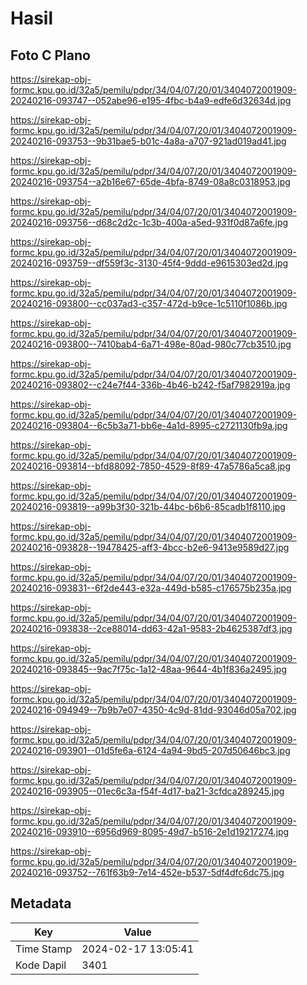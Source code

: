 # Hasil

## Foto C Plano

https://sirekap-obj-formc.kpu.go.id/32a5/pemilu/pdpr/34/04/07/20/01/3404072001909-20240216-093747--052abe96-e195-4fbc-b4a9-edfe6d32634d.jpg

https://sirekap-obj-formc.kpu.go.id/32a5/pemilu/pdpr/34/04/07/20/01/3404072001909-20240216-093753--9b31bae5-b01c-4a8a-a707-921ad019ad41.jpg

https://sirekap-obj-formc.kpu.go.id/32a5/pemilu/pdpr/34/04/07/20/01/3404072001909-20240216-093754--a2b16e67-65de-4bfa-8749-08a8c0318953.jpg

https://sirekap-obj-formc.kpu.go.id/32a5/pemilu/pdpr/34/04/07/20/01/3404072001909-20240216-093756--d68c2d2c-1c3b-400a-a5ed-931f0d87a6fe.jpg

https://sirekap-obj-formc.kpu.go.id/32a5/pemilu/pdpr/34/04/07/20/01/3404072001909-20240216-093759--df559f3c-3130-45f4-9ddd-e9615303ed2d.jpg

https://sirekap-obj-formc.kpu.go.id/32a5/pemilu/pdpr/34/04/07/20/01/3404072001909-20240216-093800--cc037ad3-c357-472d-b9ce-1c5110f1086b.jpg

https://sirekap-obj-formc.kpu.go.id/32a5/pemilu/pdpr/34/04/07/20/01/3404072001909-20240216-093800--7410bab4-6a71-498e-80ad-980c77cb3510.jpg

https://sirekap-obj-formc.kpu.go.id/32a5/pemilu/pdpr/34/04/07/20/01/3404072001909-20240216-093802--c24e7f44-336b-4b46-b242-f5af7982919a.jpg

https://sirekap-obj-formc.kpu.go.id/32a5/pemilu/pdpr/34/04/07/20/01/3404072001909-20240216-093804--6c5b3a71-bb6e-4a1d-8995-c2721130fb9a.jpg

https://sirekap-obj-formc.kpu.go.id/32a5/pemilu/pdpr/34/04/07/20/01/3404072001909-20240216-093814--bfd88092-7850-4529-8f89-47a5786a5ca8.jpg

https://sirekap-obj-formc.kpu.go.id/32a5/pemilu/pdpr/34/04/07/20/01/3404072001909-20240216-093819--a99b3f30-321b-44bc-b6b6-85cadb1f8110.jpg

https://sirekap-obj-formc.kpu.go.id/32a5/pemilu/pdpr/34/04/07/20/01/3404072001909-20240216-093828--19478425-aff3-4bcc-b2e6-9413e9589d27.jpg

https://sirekap-obj-formc.kpu.go.id/32a5/pemilu/pdpr/34/04/07/20/01/3404072001909-20240216-093831--6f2de443-e32a-449d-b585-c176575b235a.jpg

https://sirekap-obj-formc.kpu.go.id/32a5/pemilu/pdpr/34/04/07/20/01/3404072001909-20240216-093838--2ce88014-dd63-42a1-9583-2b4625387df3.jpg

https://sirekap-obj-formc.kpu.go.id/32a5/pemilu/pdpr/34/04/07/20/01/3404072001909-20240216-093845--9ac7f75c-1a12-48aa-9644-4b1f836a2495.jpg

https://sirekap-obj-formc.kpu.go.id/32a5/pemilu/pdpr/34/04/07/20/01/3404072001909-20240216-094949--7b9b7e07-4350-4c9d-81dd-93046d05a702.jpg

https://sirekap-obj-formc.kpu.go.id/32a5/pemilu/pdpr/34/04/07/20/01/3404072001909-20240216-093901--01d5fe6a-6124-4a94-9bd5-207d50646bc3.jpg

https://sirekap-obj-formc.kpu.go.id/32a5/pemilu/pdpr/34/04/07/20/01/3404072001909-20240216-093905--01ec6c3a-f54f-4d17-ba21-3cfdca289245.jpg

https://sirekap-obj-formc.kpu.go.id/32a5/pemilu/pdpr/34/04/07/20/01/3404072001909-20240216-093910--6956d969-8095-49d7-b516-2e1d19217274.jpg

https://sirekap-obj-formc.kpu.go.id/32a5/pemilu/pdpr/34/04/07/20/01/3404072001909-20240216-093752--761f63b9-7e14-452e-b537-5df4dfc6dc75.jpg


## Metadata

| Key        | Value               |
| ---------- | ------------------- |
| Time Stamp | 2024-02-17 13:05:41 |
| Kode Dapil | 3401                |



